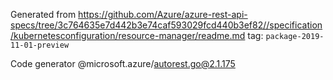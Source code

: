 Generated from https://github.com/Azure/azure-rest-api-specs/tree/3c764635e7d442b3e74caf593029fcd440b3ef82//specification/kubernetesconfiguration/resource-manager/readme.md tag: `package-2019-11-01-preview`

Code generator @microsoft.azure/autorest.go@2.1.175


